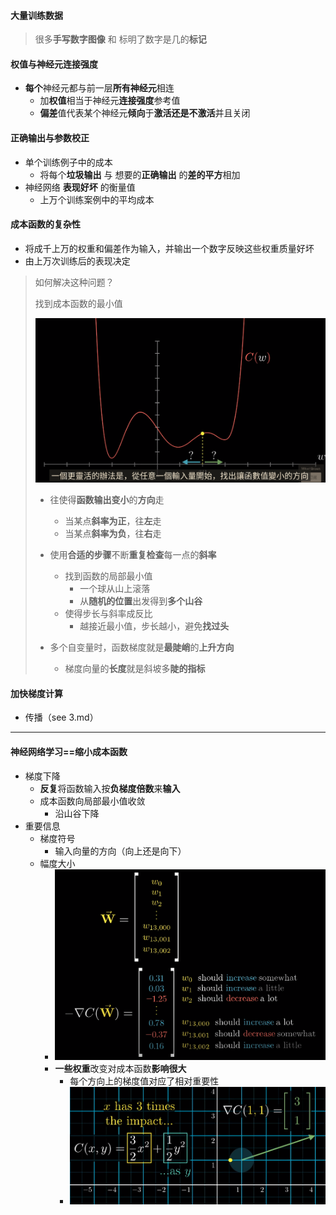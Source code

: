#### 大量训练数据

> 很多**手写数字图像** 和 标明了数字是几的**标记**

#### 权值与神经元连接强度

* **每个**神经元都与前一层**所有神经元**相连
  * 加**权值**相当于神经元**连接强度**参考值
  * **偏差**值代表某个神经元**倾向**于**激活还是不激活**并且关闭

#### 正确输出与参数校正

* 单个训练例子中的成本
  * 将每个**垃圾输出** 与 想要的**正确输出** 的**差的平方**相加
* 神经网络 **表现好坏** 的衡量值
  * 上万个训练案例中的平均成本

#### 成本函数的复杂性

* 将成千上万的权重和偏差作为输入，并输出一个数字反映这些权重质量好坏
* 由上万次训练后的表现决定

> 如何解决这种问题？
>
> 找到成本函数的最小值
>
> ![image-20210725205601755](2_梯度下降_神经网络学习.assets/image-20210725205601755.png)
>
> * 往使得**函数输出变小**的**方向**走
>   * 当某点**斜率为正**，往**左**走
>   * 当某点**斜率为负**，往**右**走
> * 使用**合适的步骤**不断**重复检查**每一点的**斜率**
>   * 找到函数的局部最小值
>     * 一个球从山上滚落
>     * 从**随机的位置**出发得到**多个山谷**
>   * 使得步长与斜率成反比
>     * 越接近最小值，步长越小，避免**找过头**
>
> * 多个自变量时，函数梯度就是**最陡峭**的**上升方向**
>   * 梯度向量的**长度**就是斜坡多**陡的指标**

#### 加快梯度计算

* 传播（see 3.md）

---

#### 神经网络学习==缩小成本函数

* 梯度下降
  * **反复**将函数输入按**负梯度倍数**来**输入**
  * 成本函数向局部最小值收敛
    * 沿山谷下降
* 重要信息
  * 梯度符号
    * 输入向量的方向（向上还是向下）
  * 幅度大小
    * ![image-20210725212024162](2_梯度下降_神经网络学习.assets/image-20210725212024162.png)
    * **一些权重**改变对成本函数**影响很大**
      * 每个方向上的梯度值对应了相对重要性
      * ![image-20210725212340048](2_梯度下降_神经网络学习.assets/image-20210725212340048.png)


